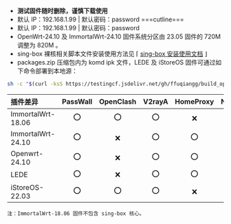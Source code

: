 - **测试固件随时删除，谨慎下载使用**
- 默认 IP：192.168.1.99 | 默认密码：password
===cutline===
- 默认 IP：192.168.1.99 | 默认密码：password
- OpenWrt-24.10 及 ImmortalWrt-24.10 固件系统分区由 23.05 固件的 720M 调整为 820M 。
- sing-box 裸核相关脚本文件安装使用方法见 ⌈ [sing-box 安装使用文档](https://github.com/ffuqiangg/build_openwrt/blob/main/doc/sing-box_new.md) ⌋
- packages.zip 压缩包内为 komd ipk 文件，LEDE 及 iStoreOS 固件可通过如下命令部署到本地源：
```bash
sh -c "$(curl -ksS https://testingcf.jsdelivr.net/gh/ffuqiangg/build_openwrt@main/files/local_feeds.sh)"
```

|插件差异 |PassWall |OpenClash |V2rayA |HomeProxy |Nikki |Momo |DAED |
|:--- |:---: |:---: |:---: |:---: |:---: |:---: |:---: |
|ImmortalWrt-18.06 |⭕ |⭕ |⭕ |❌ |❌ |❌ |❌ |
|ImmortalWrt-24.10 |⭕ |❌ |⭕ |⭕ |⭕ |⭕ |⭕ |
|Openwrt-24.10 |⭕ |❌ |⭕ |⭕ |⭕ |⭕ |⭕ |
|LEDE |⭕ |❌ |⭕ |⭕ |⭕ |⭕ |⭕ |
|iStoreOS-22.03 |⭕ |⭕ |⭕ |❌ |❌ |❌ |❌ |

`注：ImmortalWrt-18.06 固件不包含 sing-box 核心。`
